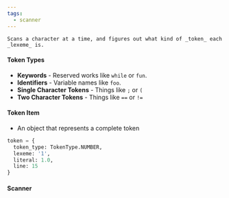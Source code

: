 ```yaml
---
tags:
  - scanner
---
```



```ad-tldr
Scans a character at a time, and figures out what kind of _token_ each _lexeme_ is. 
```

#### Token Types
- **Keywords** - Reserved works like `while` or `fun`.
- **Identifiers** - Variable names like `foo`.
- **Single Character Tokens** - Things like `;` or `(`
- **Two Character Tokens** - Things like `==` or `!=`

#### Token Item
- An object that represents a complete token
```python
token = {
  token_type: TokenType.NUMBER,
  lexeme: '1',
  literal: 1.0,
  line: 15
}
```

#### Scanner
